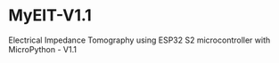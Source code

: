 # MyEIT-V1.1
Electrical Impedance Tomography using ESP32 S2 microcontroller with MicroPython - V1.1
